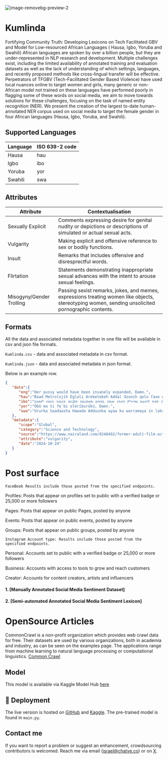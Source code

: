 ![image-removebg-preview-2](https://github.com/user-attachments/assets/da44b219-f6a0-438e-a7fb-5a0cc7c960df)
# Kumlinda
Fortifying Community Truth: Developing Lexicons on Tech Facilitated GBV and Model for Low-resourced African Languages ( Hausa, Igbo, Yoruba and Swahili) 
African languages are spoken by over a billion people, but they are under-represented in NLP research and development. Multiple challenges exist, including the limited availability of annotated training and evaluation datasets as well as the lack of understanding of which settings, languages, and recently proposed methods like cross-lingual transfer will be effective. Perpetrators of TFGBV (Tech-Facilitated Gender Based Violence) have used local nuances online to target women and girls, many generic or non-African model not trained on these languages have performed poorly in flagging some of these words on social media, we aim to move towards solutions for these challenges, focusing on the task of named entity recognition (NER). We present the creation of the largest to-date human-annotated NER corpus used on social media to target the female gender in four African languages (Hausa, Igbo, Yoruba, and Swahili).

## Supported Languages

 Language      | ISO 639-2 code
 ------------- | -------------
Hausa	| hau
Igbo	| ibo
Yoruba	| yor
Swahili	| swa

## Attributes

 Attribute      | Contextualisation
 ------------- | -------------
Sexually Explicit	| Comments expressing desire for genital nudity or depictions or descriptions of simulated or actual sexual acts.
Vulgarity	| Making explicit and offensive reference to sex or bodily functions.
Insult	| Remarks that includes offensive and disresprectful words.
Flirtation	| Statements demonstrating inappropriate sexual advances with the intent to arouse sexual feelings.
Misogyny/Gender Trolling	| Passing sexist remarks, jokes, and memes, expressions treating women like objects, stereotyping women, sending unsolicited pornographic contents.

## Formats

All the data and associated metadata together in one file will be available in csv and json file formats.

`Kumlinda.csv` - data and associated metadata in csv format.

`Kumlinda.json` - data and associated metadata in json format.

Below is an example row.

```json
{
   "data":{
      "eng":"Her pussy would have been insanely expanded, Damn.",
      "hau":"Baad Metrolojih Eglali Areketekeh Addal Ozonih qelu faxe waktik lafetle calat biyakisem xayose.",
      "ibo":"የአለም የአየር ንብረት ድርጅት በአርክቲክ አካባቢ ያለው የኦዞን ምንጣፍ ከፍተኛ ጉዳት እንደደረሰበት አስታወቀ፡፡",
      "yor":"Òbò ma ti fẹ̀ bi olóríburúkú, Damn.",
      "swa":"Ururka Saadaasha Hawada Adduunka ayaa ku warramaya in lakabka ozoneka ee Ka koreeya dhulka baraflayda uu waxyeelladii abid ugu darnaa soo gaadhay.",
   },
   "metadata":{
      "scope":"Global",
      "category":"Science and Technology",
      "source":"https://www.nairaland.com/8248492/former-adult-film-actress-riley",
      "attribute":"vulgarity",
      "date":"2024-10-24"
   }
}

````
# Post surface
```
FaceBook Results include those posted from the specified endpoints.

```

Profiles: Posts that appear on profiles set to public with a verified badge or 25,000 or more followers

Pages: Posts that appear on public Pages, posted by anyone

Events: Posts that appear on public events, posted by anyone

Groups: Posts that appear on public groups, posted by anyone

```
Instagram Account type: Results include those posted from the specified endpoints.

```

Personal: Accounts set to public with a verified badge or 25,000 or more followers

Business: Accounts with access to tools to grow and reach customers

Creator: Accounts for content creators, artists and influencers

#### 1. [Manually Annotated Social Media Sentiment Dataset]
#### 2. [Semi-automated Annotated Social Media Sentiment Lexicon]

# OpenSource Articles

CommonCrawl is a non-profit organization which provides web crawl data for free. Their datasets are used by various organizations, both in academia and industry,
as can be seen on the examples page. The applications range from machine learning to natural language processing or computational linguistics.
[Common Crawl](https://commoncrawl.org/use-cases)

## Model 


This model is available via Kaggle Model Hub [here](https://www.kaggle.com/)


## 🚀 Deployment

The live version is hosted on [GitHub](https://github.com) and [Kaggle](https://kaggle.com).
The pre-trained model is found in `main.py`.

## Contact me

If you want to report a problem or suggest an enhancement, crowdsourcing contributors is welcomed. Reach me via email (israel@chatve.co) or on [X](https://x.com/Holatung).
